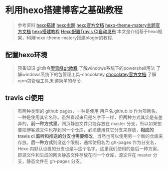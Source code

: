 

# 利用hexo搭建博客之基础教程

> 参考资料
>  [hexo搭建](https://www.cnblogs.com/mfrank/p/12829882.html#%E6%9C%AC%E5%9C%B0%E5%AE%89%E8%A3%85-nodejs "比较完善")
>  [hexo主题](https://easyhexo.com/2-Theme-use-and-config/2-5-hexo-theme-material/#material-%E4%B8%BB%E9%A2%98%E6%BC%94%E7%A4%BA)
>  [hexo官方文档](https://hexo.io/zh-cn/docs/index.html)
>  [hexo-theme-matery主题官方文档](https://github.com/blinkfox/hexo-theme-matery)
>  [hexo搭建教程](https://blog.csdn.net/sinat_37781304/article/details/82729029)
>  [Hexo配置Travis CI自动发布](https://www.voidking.com/dev-hexo-travis-ci/)
>  本文是介绍基于hexo框架，利用hexo-theme-matery搭建bloger的教程.

## 配置hexo环境
>预备知识
>git命令[廖雪峰git教程](https://www.liaoxuefeng.com/wiki/896043488029600)
>了解windows系统下的powershell用法
>了解windows系统下的包管理工具-chocolatey [chocolatey官方文档](https://docs.chocolatey.org/en-us/)
>了解npm包管理工具,知道简单的命令.






## travis ci使用
>有两种类型的 github pages，一种是使用 用户名.github.io 作为项目名，一种是使用其它名称。虽然看起来只是名字不一样，但两种方式其实是有差异的，**前一种方式里**，网页静态文件只能存放在 master 分支，所以如果想要把博客源文件也存到同一个仓库，必须使用其它分支来存放，**相应的 travis ci 监听和推送的分支也需要修改**，当然也可以使用另一个新的仓库来存放。**后一种方式**则没这个限制，通常使用名为 gh-pages 作为分支名，Hexo 内默认设置的分支也是叫这个名字。这里我们使用的是后一种方案，即源文件和生成的网页静态文件存放在同一个仓库，源文件在 master 分支，静态文件在 gh-pages 分支。

